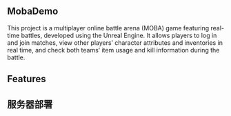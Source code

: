 MobaDemo
---
This project is a multiplayer online battle arena (MOBA) game featuring real-time battles, developed using the Unreal Engine. It allows players to log in and join matches, view other players’ character attributes and inventories in real time, and check both teams’ item usage and kill information during the battle.

Features
---
## 服务器部署


